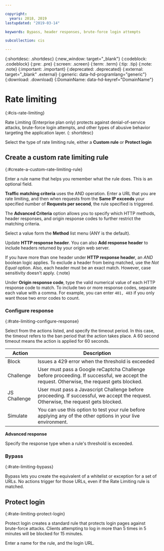 ```yaml
---

copyright:
  years: 2018, 2019
lastupdated: "2019-03-14"

keywords: Bypass, header responses, brute-force login attempts

subcollection: cis

---
```


{:shortdesc: .shortdesc}
{:new_window: target="_blank"}
{:codeblock: .codeblock}
{:pre: .pre}
{:screen: .screen}
{:term: .term}
{:tip: .tip}
{:note: .note}
{:important: .important}
{:deprecated: .deprecated}
{:external: target="_blank" .external}
{:generic: data-hd-programlang="generic"}
{:download: .download}
{:DomainName: data-hd-keyref="DomainName"}

# Rate limiting
{:#cis-rate-limiting}

Rate Limiting (Enterprise plan only) protects against denial-of-service attacks, brute-force login attempts, and other types of abusive behavior targeting the application layer.
{: shortdesc}

Select the type of rate limiting rule, either a **Custom rule** or **Protect login**

## Create a custom rate limiting rule
{:#create-a-custom-rate-limiting-rule}

Enter a rule name that helps you remember what the rule does. This is an optional field.

**Traffic matching criteria** uses the AND operation. Enter a URL that you are rate limiting, and then when requests from the **Same IP exceeds** your specified number of **Requests per second**, the rule specified is triggered.

The **Advanced Criteria** option allows you to specify which HTTP methods, header responses, and origin response codes to further restrict the matching criteria.

Select a value form the **Method** list menu (ANY is the default).  

Update **HTTP response header**.  You can also **Add response header** to include headers returned by your origin web server.

If you have more than one header under **HTTP response header**, an _AND_ boolean logic applies.  To exclude a header from being matched, use the _Not Equal_ option. Also, each header must be an exact match. However, case sensitivity doesn't apply.
{:note}

Under **Origin response code**, type the valid numerical value of each HTTP response code to match.  To include two or more response codes, separate each value with a comma. For example, you can enter `401, 403` if you only want those two error codes to count.

### Configure response
{:#rate-limiting-configure-response}

Select from the actions listed, and specify the timeout period. In this case, the timeout refers to the ban period that the action takes place. A 60 second timeout means the action is applied for 60 seconds.

|Action| Description|
|------|------------|
|Block | Issues a 429 error when the threshold is exceeded|
|Challenge | User must pass a Google reCaptcha Challenge before proceeding. If successful, we accept the request. Otherwise, the request gets blocked.| 	
|JS Challenge |	User must pass a Javascript Challenge before proceeding. If successful, we accept the request. Otherwise, the request gets blocked.
|Simulate| You can use this option to test your rule before applying any of the other options in your live environment.

**Advanced response**

Specify the response type when a rule's threshold is exceeded.

### Bypass
{:#rate-limiting-bypass}

Bypass lets you create the equivalent of a whitelist or exception for a set of URLs.  No actions trigger for those URLs, even if the Rate Limiting rule is matched.

## Protect login
{:#rate-limiting-protect-login}

Protect login creates a standard rule that protects login pages against brute-force attacks. Clients attempting to log in more than 5 times in 5 minutes will be blocked for 15 minutes.

Enter a name for the rule, and the login URL.
